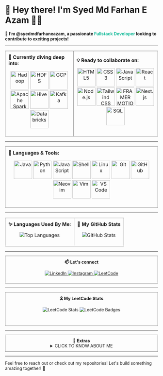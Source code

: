 # 👋 Hey there! I'm **Syed Md Farhan E Azam** 🧑‍💻

<b>🚀 I’m @syedmdfarhaneazam, a passionate <span style="color:#1abc9c">Fullstack Developer</span> looking to contribute to exciting projects!</b>

---

<table>
  <tr>
    <td style="border: 1px solid gray; padding: 10px;">
      <b>🌱 Currently diving deep into:</b>  
      <p align="center">
        <img src="https://cdn.jsdelivr.net/gh/devicons/devicon/icons/hadoop/hadoop-original.svg" width="60" alt="Hadoop" />
        <img src="https://cdn.jsdelivr.net/gh/devicons/devicon/icons/apache/apache-original.svg" width="60" alt="HDFS" />
        <img src="https://cdn.jsdelivr.net/gh/devicons/devicon/icons/googlecloud/googlecloud-original.svg" width="60" alt="GCP" />
        <img src="https://cdn.jsdelivr.net/gh/devicons/devicon/icons/apachespark/apachespark-original.svg" width="60" alt="Apache Spark" />
        <img src="https://handwiki.org/wiki/images/thumb/b/bb/Apache_Hive_logo.svg/800px-Apache_Hive_logo.svg.png" width="60" alt="Hive" />
        <img src="https://cdn.jsdelivr.net/gh/devicons/devicon/icons/apachekafka/apachekafka-original.svg" height="60" alt="Kafka" />
        <img src="https://companieslogo.com/img/orig/databricks-c40eaf44.png?t=1720244494" width="60" alt="Databricks" />
      </p> 
    </td>
    <td style="border: 1px solid gray; padding: 10px;">
      <b>💡 Ready to collaborate on:</b>  
      <p align="center"> 
        <img src="https://cdn.jsdelivr.net/gh/devicons/devicon/icons/html5/html5-original.svg" width="60" alt="HTML5" />
        <img src="https://cdn.jsdelivr.net/gh/devicons/devicon/icons/css3/css3-original.svg" width="60" alt="CSS3" />
        <img src="https://cdn.jsdelivr.net/gh/devicons/devicon/icons/javascript/javascript-original.svg" width="60" alt="JavaScript" />
        <img src="https://cdn.jsdelivr.net/gh/devicons/devicon/icons/react/react-original.svg" width="60" alt="React" />
        <img src="https://cdn.jsdelivr.net/gh/devicons/devicon/icons/nodejs/nodejs-original.svg" width="60" alt="Node.js" />
        <img src="https://picperf.io/https://designtotailwind.com/images/tailwind.png" width="60" alt="Tailwind CSS" />
        <img src="https://favicon.im/https://motion.dev/" width="60" alt="FRAMER MOTION" />
        <img src="https://cdn.jsdelivr.net/gh/devicons/devicon/icons/nextjs/nextjs-original.svg" width="60" alt="Next.js" />
        <img src="https://cdn.jsdelivr.net/gh/devicons/devicon/icons/mysql/mysql-original.svg" width="60" alt="SQL" />
      </p>
    </td>
  </tr>
</table>

---

<table>
  <tr>
    <td style="border: 1px solid gray; padding: 10px;">
      <b>🎨 Languages & Tools:</b>  
      <p align="center">
        <img src="https://cdn.jsdelivr.net/gh/devicons/devicon/icons/java/java-original.svg" width="60" alt="Java" />
        <img src="https://cdn.jsdelivr.net/gh/devicons/devicon/icons/python/python-original.svg" width="60" alt="Python" />
        <img src="https://cdn.jsdelivr.net/gh/devicons/devicon/icons/javascript/javascript-original.svg" width="60" alt="JavaScript" />
        <img src="https://cdn.jsdelivr.net/gh/devicons/devicon/icons/bash/bash-original.svg" width="60" alt="Shell" />
        <img src="https://cdn.jsdelivr.net/gh/devicons/devicon/icons/linux/linux-original.svg" width="60" alt="Linux" />
        <img src="https://cdn.jsdelivr.net/gh/devicons/devicon/icons/git/git-original.svg" width="60" alt="Git" />
        <img src="https://cdn.jsdelivr.net/gh/devicons/devicon/icons/github/github-original.svg" width="60" alt="GitHub" />
        <img src="https://cdn.jsdelivr.net/gh/devicons/devicon/icons/neovim/neovim-original.svg" width="60" alt="Neovim" />
        <img src="https://cdn.jsdelivr.net/gh/devicons/devicon/icons/vim/vim-original.svg" width="60" alt="Vim" />
        <img src="https://cdn.jsdelivr.net/gh/devicons/devicon/icons/vscode/vscode-original.svg" width="60" alt="VS Code" />
      </p>
    </td>
  </tr>
</table>

---

<table>
  <tr>
    <td style="border: 1px solid gray; padding: 10px;">
      <b>✨ Languages Used By Me:</b>
      <p align="center">
        <img src="https://github-readme-stats.vercel.app/api/top-langs/?username=syedmdfarhaneazam&layout=compact&theme=radical" alt="Top Languages" />
      </p>
    </td>
    <td style="border: 1px solid gray; padding: 10px;">
      <b>🐞 My GitHub Stats</b>
      <p align="center">
        <img src="https://github-readme-stats.vercel.app/api?username=syedmdfarhaneazam&show_icons=true&theme=radical&count_private=true" alt="GitHub Stats" />
      </p>
    </td>
  </tr>
</table>

---

<div align="center" style="border: 1px solid gray; padding: 10px;">
<b>📫 Let's connect</b>
<p align="center">
  <a href="https://www.linkedin.com/in/syed-md-farhan-e-azam-b21043279/">
    <img src="https://img.shields.io/badge/LinkedIn-0A66C2?style=for-the-badge&logo=linkedin&logoColor=white" alt="LinkedIn">
  </a>
  <a href="https://www.instagram.com/syed_md_farhan_e_azam?igsh=MWZsb2hqN2JobzE2aw==">
    <img src="https://img.shields.io/badge/Instagram-E4405F?style=for-the-badge&logo=instagram&logoColor=white" alt="Instagram">
  </a>
  <a href="https://leetcode.com/u/SYED_MD_FARHAN_E_AZAM/">
    <img src="https://img.shields.io/badge/LeetCode-FFA116?style=for-the-badge&logo=leetcode&logoColor=white" alt="LeetCode">
  </a>
</p>
</div>

---

<div align="center" style="border: 1px solid gray; padding: 10px;">
<b>🎗️ My LeetCode Stats</b>
<p align="center">
  <img src="https://leetcard.jacoblin.cool/SYED_MD_FARHAN_E_AZAM?theme=dark&ext=heatmap" alt="LeetCode Stats" />
  <img src="https://leetcode-badge-showcase.vercel.app/api?username=SYED_MD_FARHAN_E_AZAM&theme=tokyonight&animated=true" alt="LeetCode Badges" style="padding-bottom: 20px;" />
</p>
</div>

---

<div align="center" style="border: 1px solid gray; padding: 10px;">
<b>🍥 Extras</b>
<details>
  <summary>CLICK TO KNOW ABOUT ME</summary>
  1. <i>This user loves playing chess</i> ^_^ <br/>
  2. <i>This user is a writer who loves coding</i> ƪ(˘⌣˘)ʃ <br/>
  3. <i>Coding without a touch of music is boring</i> ~_~
</details>
</div>

---

Feel free to reach out or check out my repositories! Let's build something amazing together! 🚀
